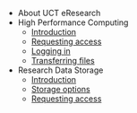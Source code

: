 * About UCT eResearch
* High Performance Computing
    * [Introduction](hpc/README.md)
    * [Requesting access](hpc/access.md)
    * [Logging in](hpc/login.md)
    * [Transferring files](hpc/filetransfer.md)
* Research Data Storage
    * [Introduction](data/README.md)
    * [Storage options](data/options.md)
    * [Requesting access](data/access.md)